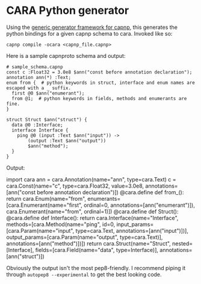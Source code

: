 CARA Python generator
=====================

Using the [generic generator framework for capnp](https://github.com/chainreactionmfg/capnp_generic_gen), this generates the python bindings for a given capnp schema to cara. Invoked like so:

    capnp compile -ocara <capnp_file.capnp>

Here is a sample capnproto schema and output:

    # sample_schema.capnp
    const c :Float32 = 3.0e8 $ann("const before annotation declaration");
    annotation ann(*) :Text;
    enum from {  # python keywords in struct, interface and enum names are escaped with a _ suffix.
      first @0 $ann("enumerant");
      from @1;  # python keywords in fields, methods and enumerants are fine.
    }
    
    struct Struct $ann("struct") {
      data @0 :Interface;
      interface Interface {
        ping @0 (input :Text $ann("input")) ->
            (output :Text $ann("output")) 
            $ann("method");
      }
    }
    

Output:

  import cara
  ann = cara.Annotation(name="ann", type=cara.Text)
    c = cara.Const(name="c", type=cara.Float32, value=3.0e8, annotations=[ann("const before annotation declaration")])
    @cara.define
    def from_():
      return cara.Enum(name="from", enumerants=[cara.Enumerant(name="first", ordinal=0, annotations=[ann("enumerant")]), cara.Enumerant(name="from", ordinal=1)])
  @cara.define
  def Struct():
    @cara.define
    def Interface():
      return cara.Interface(name="Interface", methods=[cara.Method(name="ping", id=0, input_params=[cara.Param(name="input", type=cara.Text, annotations=[ann("input")])], output_params=[cara.Param(name="output", type=cara.Text)], annotations=[ann("method")])])
    return cara.Struct(name="Struct", nested=[Interface], fields=[cara.Field(name="data", type=Interface)], annotations=[ann("struct")])

Obviously the output isn't the most pep8-friendly. I recommend piping it
through `autopep8 --experimental` to get the best looking code.
    

